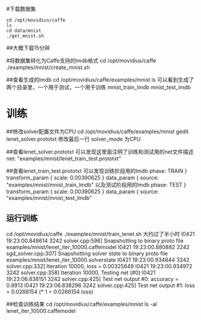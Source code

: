 #下载数据集
```
cd /opt/movidius/caffe
ls
cd data/mnist
./get_mnist.sh
```

##大概下载15分钟

#将数据集转化为Caffe支持的lmdb格式
cd /opt/movidius/caffe
./examples/mnist/create_mnist.sh 

##查看生成的lmdb
cd /opt/movidius/caffe/examples/mnist
ls
可以看到生成了两个目录里，一个用于测试，一个用于训练
mnist_train_lmdb
mnist_test_lmdb

# 训练
##修改solver配置文件为CPU
cd /opt/movidius/caffe/examples/mnist
gedit lenet_solver.prototxt
修改最后一行 solver_mode 为CPU

##查看lenet_solver.prototxt
可以发现这里面注明了训练和测试用的net文件描述
net: "examples/mnist/lenet_train_test.prototxt"

##查看lenet_train_test.prototxt
可以发现训练阶段用的lmdb
    phase: TRAIN
  }
  transform_param {
    scale: 0.00390625
  }
  data_param {
    source: "examples/mnist/mnist_train_lmdb"
以及测试阶段用的lmdb
    phase: TEST
  }
  transform_param {
    scale: 0.00390625
  }
  data_param {
    source: "examples/mnist/mnist_test_lmdb"

## 运行训练
cd /opt/movidius/caffe
./examples/mnist/train_lenet.sh 
大约过了半小时
I0421 19:23:00.848614  3242 solver.cpp:596] Snapshotting to binary proto file examples/mnist/lenet_iter_10000.caffemodel
I0421 19:23:00.880882  3242 sgd_solver.cpp:307] Snapshotting solver state to binary proto file examples/mnist/lenet_iter_10000.solverstate
I0421 19:23:00.934844  3242 solver.cpp:332] Iteration 10000, loss = 0.00325649
I0421 19:23:00.934972  3242 solver.cpp:358] Iteration 10000, Testing net (#0)
I0421 19:23:06.838151  3242 solver.cpp:425]     Test net output #0: accuracy = 0.9913
I0421 19:23:06.838296  3242 solver.cpp:425]     Test net output #1: loss = 0.0266154 (* 1 = 0.0266154 loss)

##检查训练结果
cd /opt/movidius/caffe/examples/mnist
ls -al lenet_iter_10000.caffemodel

